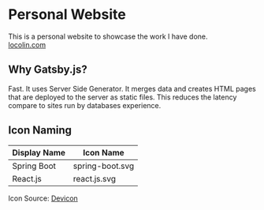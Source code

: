 # Personal Website
This is a personal website to showcase the work I have done.\
[locolin.com](https://locolin.com)

## Why Gatsby.js?
Fast.
It uses Server Side Generator. It merges data and creates HTML pages that are deployed to the server as static files. This reduces the latency compare to sites run by databases experience.

## Icon Naming
| Display Name | Icon Name       |
|--------------|-----------------|
| Spring Boot  | spring-boot.svg |
| React.js     | react.js.svg    |

Icon Source: [Devicon](https://devicon.dev/)